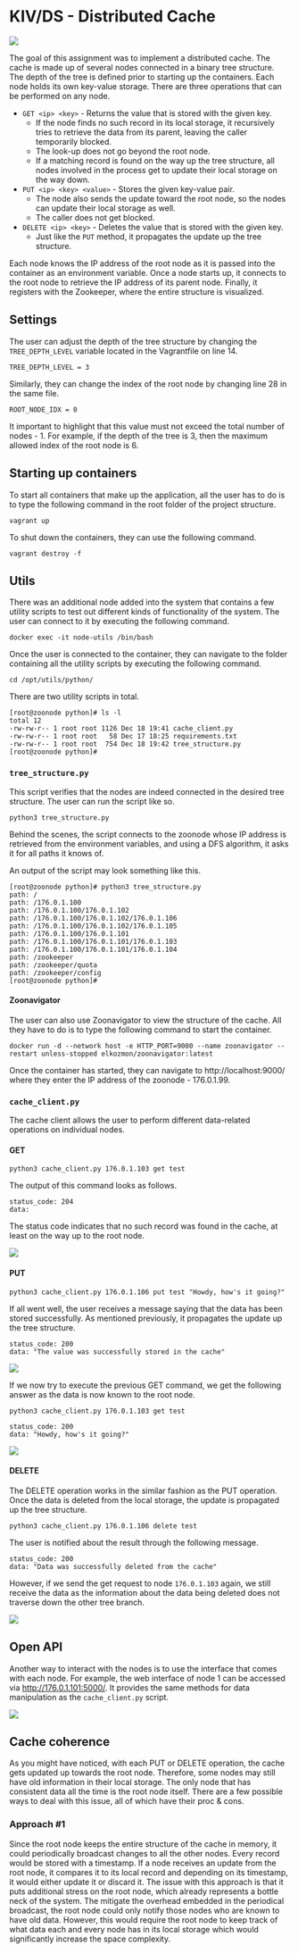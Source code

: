 # KIV/DS - Distributed Cache

<img src="img/01.png">

The goal of this assignment was to implement a distributed cache. The cache is made up of several nodes connected in a binary tree structure. The depth of the tree is defined prior to starting up the containers. Each node holds its own key-value storage. There are three operations that can be performed on any node.

* `GET <ip> <key>` - Returns the value that is stored with the given key.
    * If the node finds no such record in its local storage, it recursively tries to retrieve the data from its parent, leaving the caller temporarily blocked.
    * The look-up does not go beyond the root node.
    * If a matching record is found on the way up the tree structure, all nodes involved in the process get to update their local storage on the way down.
* `PUT <ip> <key> <value>` - Stores the given key-value pair.
    * The node also sends the update toward the root node, so the nodes can update their local storage as well.
    * The caller does not get blocked.
* `DELETE <ip> <key>` - Deletes the value that is stored with the given key.
    * Just like the `PUT` method, it propagates the update up the tree structure.

Each node knows the IP address of the root node as it is passed into the container as an environment variable. Once a node starts up, it connects to the root node to retrieve the IP address of its parent node. Finally, it registers with the Zookeeper, where the entire structure is visualized. 

## Settings

The user can adjust the depth of the tree structure by changing the `TREE_DEPTH_LEVEL` variable located in the Vagrantfile on line 14.

```
TREE_DEPTH_LEVEL = 3
```

Similarly, they can change the index of the root node by changing line 28 in the same file.

```
ROOT_NODE_IDX = 0
```
It important to highlight that this value must not exceed the total number of nodes - 1. For example, if the depth of the tree is 3, then the maximum allowed index of the root node is 6.

## Starting up containers

To start all containers that make up the application, all the user has to do is to type the following command in the root folder of the project structure.

```
vagrant up
```

To shut down the containers, they can use the following command.

```
vagrant destroy -f
```

## Utils

There was an additional node added into the system that contains a few utility scripts to test out different kinds of functionality of the system. The user can connect to it by executing the following command.

```
docker exec -it node-utils /bin/bash
```

Once the user is connected to the container, they can navigate to the folder containing all the utility scripts by executing the following command.

```
cd /opt/utils/python/
```

There are two utility scripts in total.
```
[root@zoonode python]# ls -l
total 12
-rw-rw-r-- 1 root root 1126 Dec 18 19:41 cache_client.py
-rw-rw-r-- 1 root root   58 Dec 17 18:25 requirements.txt
-rw-rw-r-- 1 root root  754 Dec 18 19:42 tree_structure.py
[root@zoonode python]#
```

### `tree_structure.py`

This script verifies that the nodes are indeed connected in the desired tree structure. The user can run the script like so.

```
python3 tree_structure.py
```

Behind the scenes, the script connects to the zoonode whose IP address is retrieved from the environment variables, and using a DFS algorithm, it asks it for all paths it knows of.

An output of the script may look something like this.

```
[root@zoonode python]# python3 tree_structure.py
path: /
path: /176.0.1.100
path: /176.0.1.100/176.0.1.102
path: /176.0.1.100/176.0.1.102/176.0.1.106
path: /176.0.1.100/176.0.1.102/176.0.1.105
path: /176.0.1.100/176.0.1.101
path: /176.0.1.100/176.0.1.101/176.0.1.103
path: /176.0.1.100/176.0.1.101/176.0.1.104
path: /zookeeper
path: /zookeeper/quota
path: /zookeeper/config
[root@zoonode python]# 
```

#### Zoonavigator

The user can also use Zoonavigator to view the structure of the cache. All they have to do is to type the following command to start the container.

```
docker run -d --network host -e HTTP_PORT=9000 --name zoonavigator --restart unless-stopped elkozmon/zoonavigator:latest
```
Once the container has started, they can navigate to http://localhost:9000/ where they enter the IP address of the zoonode - 176.0.1.99.

### `cache_client.py`

The cache client allows the user to perform different data-related operations on individual nodes.

#### GET

```
python3 cache_client.py 176.0.1.103 get test
```

The output of this command looks as follows.

```
status_code: 204
data: 
```
The status code indicates that no such record was found in the cache, at least on the way up to the root node.

<img src="img/02.png">

#### PUT

```
python3 cache_client.py 176.0.1.106 put test "Howdy, how's it going?"
```

If all went well, the user receives a message saying that the data has been stored successfully. As mentioned previously, it propagates the update up the tree structure.
```
status_code: 200
data: "The value was successfully stored in the cache"
```

<img src="img/03.png">

If we now try to execute the previous GET command, we get the following answer as the data is now known to the root node.

```
python3 cache_client.py 176.0.1.103 get test
```

```
status_code: 200
data: "Howdy, how's it going?"
```

<img src="img/04.png">

#### DELETE

The DELETE operation works in the similar fashion as the PUT operation. Once the data is deleted from the local storage, the update is propagated up the tree structure.

```
python3 cache_client.py 176.0.1.106 delete test
```

The user is notified about the result through the following message.

```
status_code: 200
data: "Data was successfully deleted from the cache"
```

However, if we send the get request to node `176.0.1.103` again, we still receive the data as the information about the data being deleted does not traverse down the other tree branch.

<img src="img/05.png">

## Open API

Another way to interact with the nodes is to use the interface that comes with each node. For example, the web interface of node 1 can be accessed via http://176.0.1.101:5000/. It provides the same methods for data manipulation as the `cache_client.py` script.

<img src="img/06.png">

## Cache coherence

As you might have noticed, with each PUT or DELETE operation, the cache gets updated up towards the root node. Therefore, some nodes may still have old information in their local storage. The only node that has consistent data all the time is the root node itself. There are a few possible ways to deal with this issue, all of which have their proc & cons.

### Approach #1

Since the root node keeps the entire structure of the cache in memory, it could periodically broadcast changes to all the other nodes. Every record would be stored with a timestamp. If a node receives an update from the root node, it compares it to its local record and depending on its timestamp, it would either update it or discard it. The issue with this approach is that it puts additional stress on the root node, which already represents a bottle neck of the system. The mitigate the overhead embedded in the periodical broadcast, the root node could only notify those nodes who are known to have old data. However, this would require the root node to keep track of what data each and every node has in its local storage which would significantly increase the space complexity.
